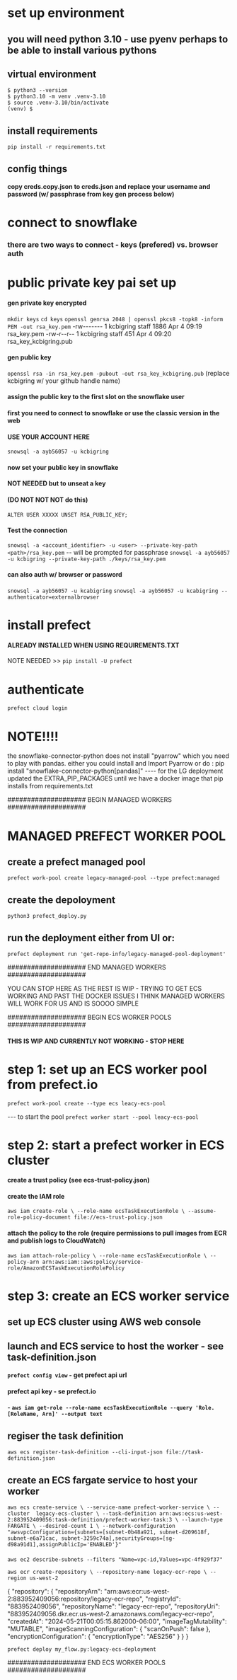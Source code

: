 # set up environment

## you will need python 3.10 - use pyenv perhaps to be able to install various pythons

## virtual environment
```
$ python3 --version
$ python3.10 -m venv .venv-3.10
$ source .venv-3.10/bin/activate
(venv) $
```

## install requirements
`pip install -r requirements.txt`

## config things
#### copy creds.copy.json to creds.json and replace your username and password (w/ passphrase from key gen process below)

# connect to snowflake

### there are two ways to connect - keys (prefered) vs. browser auth

# public private key pai set up

#### gen private key encrypted
`mkdir keys`
`cd keys`
`openssl genrsa 2048 | openssl pkcs8 -topk8 -inform PEM -out rsa_key.pem`
-rw-------   1 kcbigring  staff  1886 Apr  4 09:19 rsa_key.pem
-rw-r--r--   1 kcbigring  staff   451 Apr  4 09:20 rsa_key_kcbigring.pub

#### gen public key
`openssl rsa -in rsa_key.pem -pubout -out rsa_key_kcbigring.pub` (replace kcbigring w/ your github handle name)

#### assign the public key to the first slot on the snowflake user
#### first you need to connect to snowflake or use the classic version in the web
#### USE YOUR ACCOUNT HERE
`snowsql -a ayb56057 -u kcbigring`

#### now set your public key in snowflake



#### NOT NEEDED but to unseat a key
#### (DO NOT NOT NOT do this)
`ALTER USER XXXXX UNSET RSA_PUBLIC_KEY;`

#### Test the connection
`snowsql -a <account_identifier> -u <user> --private-key-path <path>/rsa_key.pem` -- will be prompted for passphrase
`snowsql -a ayb56057 -u kcbigring --private-key-path ./keys/rsa_key.pem`

#### can also auth w/ browser or password
`snowsql -a ayb56057 -u kcabigring`
`snowsql -a ayb56057 -u kcabigring --authenticator=externalbrowser`

# install prefect
#### ALREADY INSTALLED WHEN USING REQUIREMENTS.TXT
NOTE NEEDED >> `pip install -U prefect`

# authenticate
`prefect cloud login`

# NOTE!!!!
the snowflake-connector-python does not install "pyarrow" which you need to play with pandas.
either you could install and Import Pyarrow or
do :
pip install "snowflake-connector-python[pandas]"
---- for the LG deployment updated the EXTRA_PIP_PACKAGES until we have a docker image that pip installs from requirements.txt

#################### BEGIN MANAGED WORKERS ####################
# MANAGED PREFECT WORKER POOL

## create a prefect managed pool
`prefect work-pool create legacy-managed-pool --type prefect:managed`

## create the depoloyment
`python3 prefect_deploy.py`

## run the deployment either from UI or:
`prefect deployment run 'get-repo-info/legacy-managed-pool-deployment'`

#################### END MANAGED WORKERS ####################

YOU CAN STOP HERE AS THE REST IS WIP - TRYING TO GET ECS WORKING AND PAST THE DOCKER ISSUES
I THINK MANAGED WORKERS WILL WORK FOR US AND IS SOOOO SIMPLE

#################### BEGIN ECS WORKER POOLS ####################

#### THIS IS WIP AND CURRENTLY NOT WORKING - STOP HERE ####

# step 1: set up an ECS worker pool from prefect.io
`prefect work-pool create --type ecs leacy-ecs-pool`

--- to start the pool
`prefect worker start --pool leacy-ecs-pool`

# step 2: start a prefect worker in ECS cluster

#### create a trust policy (see ecs-trust-policy.json)

#### create the IAM role 
`aws iam create-role \
--role-name ecsTaskExecutionRole \
--assume-role-policy-document file://ecs-trust-policy.json`

#### attach the policy to the role (require permissions to pull images from ECR and publish logs to CloudWatch)
`aws iam attach-role-policy \
--role-name ecsTaskExecutionRole \
--policy-arn arn:aws:iam::aws:policy/service-role/AmazonECSTaskExecutionRolePolicy`

# step 3: create an ECS worker service

## set up ECS cluster using AWS web console

## launch and ECS service to host the worker - see task-definition.json
#### `prefect config view` - get prefect api url
#### prefect api key - se prefect.io
#### <ecs-task-role-arn> - `aws iam get-role --role-name ecsTaskExecutionRole --query 'Role.[RoleName, Arn]' --output text`

## regiser the task definition
`aws ecs register-task-definition --cli-input-json file://task-definition.json`

## create an ECS fargate service to host your worker
`aws ecs create-service \
    --service-name prefect-worker-service \
    --cluster  legacy-ecs-cluster \
    --task-definition arn:aws:ecs:us-west-2:883952409056:task-definition/prefect-worker-task:3 \
    --launch-type FARGATE \
    --desired-count 1 \
    --network-configuration "awsvpcConfiguration={subnets=[subnet-0b48a921, subnet-d209618f, subnet-e6a71cac, subnet-3259c74a],securityGroups=[sg-d98a91d1],assignPublicIp='ENABLED'}"`

#### 
`aws ec2 describe-subnets --filters "Name=vpc-id,Values=vpc-4f929f37"`

`aws ecr create-repository \
--repository-name legacy-ecr-repo \
--region us-west-2`

{
    "repository": {
        "repositoryArn": "arn:aws:ecr:us-west-2:883952409056:repository/legacy-ecr-repo",
        "registryId": "883952409056",
        "repositoryName": "legacy-ecr-repo",
        "repositoryUri": "883952409056.dkr.ecr.us-west-2.amazonaws.com/legacy-ecr-repo",
        "createdAt": "2024-05-21T00:05:15.862000-06:00",
        "imageTagMutability": "MUTABLE",
        "imageScanningConfiguration": {
            "scanOnPush": false
        },
        "encryptionConfiguration": {
            "encryptionType": "AES256"
        }
    }
}

`prefect deploy my_flow.py:legacy-ecs-deployment`

#################### END ECS WORKER POOLS ####################

